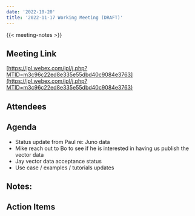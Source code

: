 ```yaml
---
date: '2022-10-20'
title: '2022-11-17 Working Meeting (DRAFT)'
---
```


{{<  meeting-notes >}}

## Meeting Link
[https://jpl.webex.com/jpl/j.php?MTID=m3c96c22ed8e335e55dbd40c9084e3763](https://jpl.webex.com/jpl/j.php?MTID=m3c96c22ed8e335e55dbd40c9084e3763)
## Attendees

## Agenda
- Status update from Paul re: Juno data
- Mike reach out to Bo to see if he is interested in having us publish the vector data
- Jay vector data acceptance status
- Use case / examples / tutorials updates
## Notes:

## Action Items
